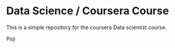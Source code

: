 # Data Science / Coursera Course

This is a simple repository for the coursera Data scientist course.

Poji

